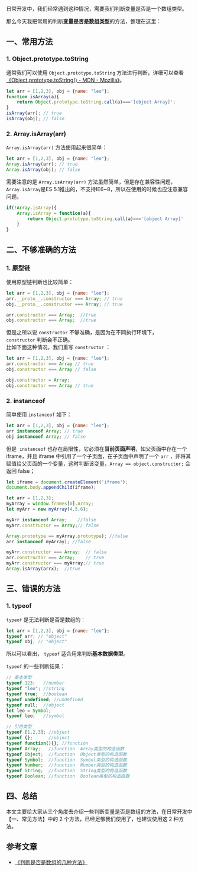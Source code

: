 日常开发中，我们经常遇到这种情况，需要我们判断变量是否是一个数组类型。

那么今天我把常用的判断**变量是否是数组类型**的方法，整理在这里：

## 一、常用方法

### 1. Object.prototype.toString
通常我们可以使用 `Object.prototype.toString` 方法进行判断，详细可以查看[《Object.prototype.toString() - MDN - Mozilla》](https://developer.mozilla.org/zh-CN/docs/Web/JavaScript/Reference/Global_Objects/Object/toString)。
```javascript
let arr = [1,2,3], obj = {name: "leo"};
function isArray(a){
    return Object.prototype.toString.call(a)==='[object Array]';
}
isArray(arr); // true
isArray(obj); // false
```

### 2. Array.isArray(arr)
`Array.isArray(arr)` 方法使用起来很简单：

```javascript
let arr = [1,2,3], obj = {name: "leo"};
Array.isArray(arr); // true
Array.isArray(obj); // false
```

需要注意的是 `Array.isArray(arr)` 方法虽然简单，但是存在兼容性问题，`Array.isArray`是ES 5.1推出的，不支持IE6~8，所以在使用的时候也应注意兼容问题。

```javascript
if(!Array.isArray){
    Array.isArray = function(a){
        return Object.prototype.toString.call(a)==='[object Array]'
    }
}
```

## 二、不够准确的方法

### 1. 原型链
使用原型链判断也比较简单：

```javascript
let arr = [1,2,3], obj = {name: "leo"};
arr.__proto__.constructor === Array; // true
obj.__proto__.constructor === Array; // true

arr.constructor === Array;  //true
obj.constructor === Array;  //true
```

但是之所以说 `constructor` 不够准确，是因为在不同执行环境下， `constructor` 判断会不正确。<br />比如下面这种情况，我们重写 `constructor` ：

```javascript
let arr = [1,2,3], obj = {name: "leo"};
arr.constructor === Array // true
obj.constructor === Array // false

obj.constructor = Array;
obj.constructor === Array // true
```

### 2. instanceof

简单使用 `instanceof` 如下：

```javascript
let arr = [1,2,3], obj = {name: "leo"};
arr instanceof Array; // true
obj instanceof Array; // false
```

但是  `instanceof` 也存在局限性，它必须在**当前页面声明**，如父页面中存在一个 iframe，并且 iframe 中引用了一个子页面，在子页面中声明了一个 `arr` ，并将其赋值给父页面的一个变量，这时判断该变量，`Array == object.constructor;` 会返回 false；

```javascript
let iframe = document.createElement('iframe');
document.body.appendChild(iframe);

let arr = [1,2,3];
myArray = window.frames[0].Array;
let myArr = new myArray(4,5,6);

myArr instanceof Array;    //false
myArr.constructor == Array;// false

Array.prototype == myArray.prototype); //false
arr instanceof myArray); //false

myArr.constructor === Array;  // false
arr.constructor === Array;    // true
myArr.constructor === myArray;// true
Array.isArray(arrx);  //true
```

## 三、错误的方法
### 1. typeof

`typeof` 是无法判断是否是数组的：

```javascript
let arr = [1,2,3], obj = {name: "leo"};
typeof arr; // "object"
typeof obj; // "object"
```

所以可以看出， `typeof` 适合用来判断**基本数据类型**。

`typeof` 的一些判断结果：

```javascript
// 基本类型
typeof 123;   //number
typeof "leo"; //string
typeof true;  //boolean
typeof undefined; //undefined
typeof null;  //object
let leo = Symbol;
typeof leo;   //symbol

// 引用类型
typeof [1,2,3]; //object
typeof {};      //object
typeof function(){}; //function
typeof Array;   //function  Array类型的构造函数
typeof Object;  //function  Object类型的构造函数
typeof Symbol;  //function  Symbol类型的构造函数
typeof Number;  //function  Number类型的构造函数
typeof String;  //function  String类型的构造函数
typeof Boolean; //function  Boolean类型的构造函数
```

## 四、总结

本文主要给大家从三个角度去介绍一些判断变量是否是数组的方法，在日常开发中【一、常见方法】中的 2 个方法，已经足够我们使用了，也建议使用这 2 种方法。

## 参考文章

- [《判断是否是数组的几种方法》](https://juejin.im/post/5be52b1ae51d450b3647e766)
